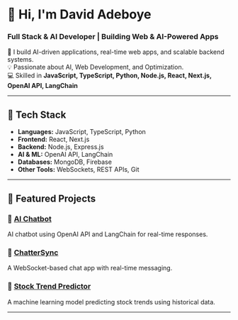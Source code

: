 # 👋 Hi, I'm David Adeboye  

### Full Stack & AI Developer | Building Web & AI-Powered Apps  

🚀 I build AI-driven applications, real-time web apps, and scalable backend systems.  
💡 Passionate about AI, Web Development, and Optimization.  
💻 Skilled in **JavaScript, TypeScript, Python, Node.js, React, Next.js, OpenAI API, LangChain**  

---

## 🔧 Tech Stack  

- **Languages:** JavaScript, TypeScript, Python  
- **Frontend:** React, Next.js  
- **Backend:** Node.js, Express.js  
- **AI & ML:** OpenAI API, LangChain  
- **Databases:** MongoDB, Firebase  
- **Other Tools:** WebSockets, REST APIs, Git  

---

## 📌 Featured Projects  

### 🔹 [AI Chatbot](https://github.com/DavidAdeboye/ai-chatbot)  
AI chatbot using OpenAI API and LangChain for real-time responses.  

### 🔹 [ChatterSync](https://github.com/DavidAdeboye/chatter-sync)  
A WebSocket-based chat app with real-time messaging.  

### 🔹 [Stock Trend Predictor](https://github.com/DavidAdeboye/stock-trend-predictor)  
A machine learning model predicting stock trends using historical data.  

---

